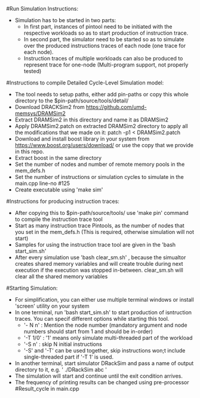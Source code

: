 #Run Simulation Instructions:
* Simulation has to be started in two parts:
	- In first part, instances of pintool need to be initiated with the respective workloads so as to start production of instruction trace.
	- In second part, the simulator need to be started so as to simulate over the produced instructions traces of each node (one trace for each node).
	- Instruction traces of multiple workloads can also be produced to represent trace for one-node (Multi-program support, not properly tested)

#Instructions to compile Detailed Cycle-Level Simulation model:
* The tool needs to setup paths, either add pin-paths or copy this whole directory to the $pin-path/source/tools/detail/
* Download DRACKSim2 from https://github.com/umd-memsys/DRAMSim2
* Extract DRAMSim2 in this directory and name it as DRAMSim2
* Apply DRAMSim2.patch on extracted DRAMSim2 directory to apply all the modifications that we made on it: patch -p1 < DRAMSim2.patch
* Download and install boost library in your system from https://www.boost.org/users/download/ or use the copy that we provide in this repo.
* Extract boost in the same directory
* Set the number of nodes and number of remote memory pools in the mem_defs.h
* Set the number of instructions or simulation cycles to simulate in the main.cpp line-no #125 
* Create executable using 'make sim'
	
#Instructions for producing instruction traces:
* After copying this to $pin-path/source/tools/ use 'make pin' command to compile the instruction trace tool
* Start as many instruction trace Pintools, as the number of nodes that you set in the mem_defs.h (This is required, otherwise simulation will not start)
* Samples for using the instruction trace tool are given in the 'bash start_sim.sh'
* After every simulation use 'bash clear_sm.sh' , because the simualtor creates shared memory variables and will create trouble during next execution if the execution was stopped
in-between. clear_sm.sh will clear all the shared memory variables

#Starting Simulation:
* For simplification, you can either use multiple terminal windows or install 'screen' utility on your system
* In one terminal, run 'bash start_sim.sh' to start production of isntruction traces. You can specif different options while starting this tool.
	- '- N n' : Mention the node number (mandatory argument and node numbers should start from 1 and should be in-order)
	- '-T 1/0' : '1' means only simulate multi-threaded part of the workload
	- '-S n' : skip N initial instructions
	- '-S' and '-T' can be used together, skip instructions won;t include single-threaded part if '-T 1' is used.
* In another terminal, start simulator DRackSim and pass a name of output directory to it, e.g. ' ./DRackSim abc '
* The simulation will start and continue until the exit condition arrives.
* The frequency of printing results can be changed using pre-processor #Result_cycle in main.cpp
